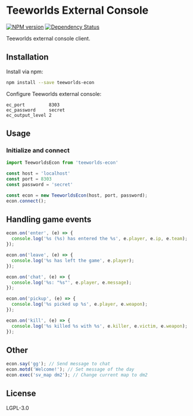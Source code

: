 # Teeworlds External Console

[![NPM version][npm-image]][npm-url] [![Dependency Status][daviddm-image]][daviddm-url]

Teeworlds external console client.

## Installation

Install via npm:

```sh
npm install --save teeworlds-econ
```

Configure Teeworlds external console:

```
ec_port         8303
ec_password     secret
ec_output_level 2
```

## Usage

### Initialize and connect

```js
import TeeworldsEcon from 'teeworlds-econ'

const host = 'localhost'
const port = 8303
const password = 'secret'

const econ = new TeeworldsEcon(host, port, password);
econ.connect();
```

## Handling game events

```js
econ.on('enter', (e) => {
  console.log('%s (%s) has entered the %s', e.player, e.ip, e.team);
});

econ.on('leave', (e) => {
  console.log('%s has left the game', e.player);
});

econ.on('chat', (e) => {
  console.log('%s: "%s"', e.player, e.message);
});

econ.on('pickup', (e) => {
  console.log('%s picked up %s', e.player, e.weapon);
});

econ.on('kill', (e) => {
  console.log('%s killed %s with %s', e.killer, e.victim, e.weapon);
});
```

## Other
```js
econ.say('gg'); // Send message to chat
econ.motd('Welcome!'); // Set message of the day
econ.exec('sv_map dm2'); // Change current map to dm2
```

## License

LGPL-3.0

[npm-image]: https://badge.fury.io/js/teeworlds-econ.svg
[npm-url]: https://www.npmjs.com/package/teeworlds-econ
[daviddm-image]: https://david-dm.org/black-roland/teeworlds-econ.svg?theme=shields.io
[daviddm-url]: https://david-dm.org/black-roland/teeworlds-econ
